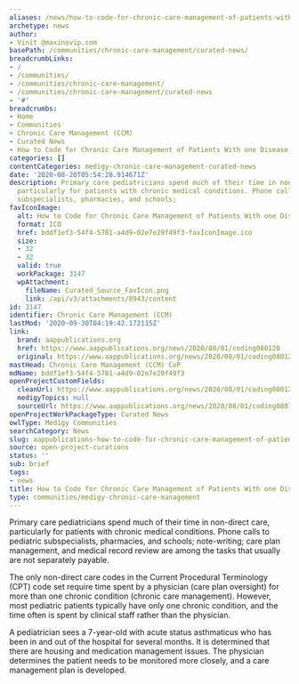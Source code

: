 ```yaml
---
aliases: /news/how-to-code-for-chronic-care-management-of-patients-with-one-disease
archetype: news
author:
- Vinit @maxinovip.com
basePath: /communities/chronic-care-management/curated-news/
breadcrumbLinks:
- /
- /communities/
- /communities/chronic-care-management/
- /communities/chronic-care-management/curated-news
- '#'
breadcrumbs:
- Home
- Communities
- Chronic Care Management (CCM)
- Curated News
- How to Code for Chronic Care Management of Patients With one Disease
categories: []
contentCategories: medigy-chronic-care-management-curated-news
date: '2020-08-20T05:54:28.914671Z'
description: Primary care pediatricians spend much of their time in non-direct care,
  particularly for patients with chronic medical conditions. Phone calls to pediatric
  subspecialists, pharmacies, and schools;
favIconImage:
  alt: How to Code for Chronic Care Management of Patients With one Disease
  format: ICO
  href: bddf1ef3-54f4-5781-a4d9-02e7e29f49f3-favIconImage.ico
  size:
  - 32
  - 32
  valid: true
  workPackage: 3147
  wpAttachment:
    fileName: Curated_Source_FavIcon.png
    link: /api/v3/attachments/8943/content
id: 3147
identifier: Chronic Care Management (CCM)
lastMod: '2020-09-30T04:19:42.172115Z'
link:
  brand: aappublications.org
  href: https://www.aappublications.org/news/2020/08/01/coding080120
  original: https://www.aappublications.org/news/2020/08/01/coding080120
mastHead: Chronic Care Management (CCM) CoP
mdName: bddf1ef3-54f4-5781-a4d9-02e7e29f49f3
openProjectCustomFields:
  cleanUrl: https://www.aappublications.org/news/2020/08/01/coding080120
  medigyTopics: null
  sourceUrl: https://www.aappublications.org/news/2020/08/01/coding080120
openProjectWorkPackageType: Curated News
owlType: Medigy Communities
searchCategory: News
slug: aappublications-how-to-code-for-chronic-care-management-of-patients-with-one-disease
source: open-project-curations
status: ''
sub: brief
tags:
- news
title: How to Code for Chronic Care Management of Patients With one Disease
type: communities/medigy-chronic-care-management
---
```


Primary care pediatricians spend much of their time in non-direct care, particularly for patients with chronic medical conditions. Phone calls to pediatric subspecialists, pharmacies, and schools; note-writing; care plan management, and medical record review are among the tasks that usually are not separately payable.

The only non-direct care codes in the Current Procedural Terminology (CPT) code set require time spent by a physician (care plan oversight) for more than one chronic condition (chronic care management). However, most pediatric patients typically have only one chronic condition, and the time often is spent by clinical staff rather than the physician.

A pediatrician sees a 7-year-old with acute status asthmaticus who has been in and out of the hospital for several months. It is determined that there are housing and medication management issues. The physician determines the patient needs to be monitored more closely, and a care management plan is developed.
